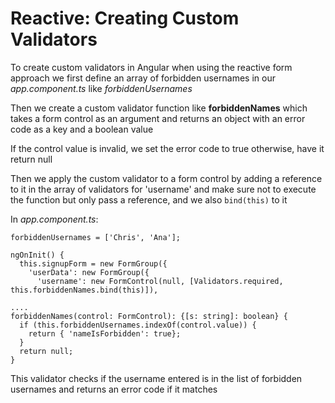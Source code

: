 # Reactive: Creating Custom Validators

To create custom validators in Angular when using the reactive form approach we first define an array of forbidden usernames in our _app.component.ts_ like _forbiddenUsernames_

Then we create a custom validator function like **forbiddenNames** which takes a form control as an argument and returns an object with an error code as a key and a boolean value

If the control value is invalid, we set the error code to true otherwise, have it return null

Then we apply the custom validator to a form control by adding a reference to it in the array of validators for 'username' and make sure not to execute the function but only pass a reference, and we also `bind(this)` to it

In _app.component.ts_:

```
forbiddenUsernames = ['Chris', 'Ana'];

ngOnInit() {
  this.signupForm = new FormGroup({
    'userData': new FormGroup({
      'username': new FormControl(null, [Validators.required, this.forbiddenNames.bind(this)]),

....
forbiddenNames(control: FormControl): {[s: string]: boolean} {
  if (this.forbiddenUsernames.indexOf(control.value)) {
    return { 'nameIsForbidden': true};
  }
  return null;
}
```

This validator checks if the username entered is in the list of forbidden usernames and returns an error code if it matches

